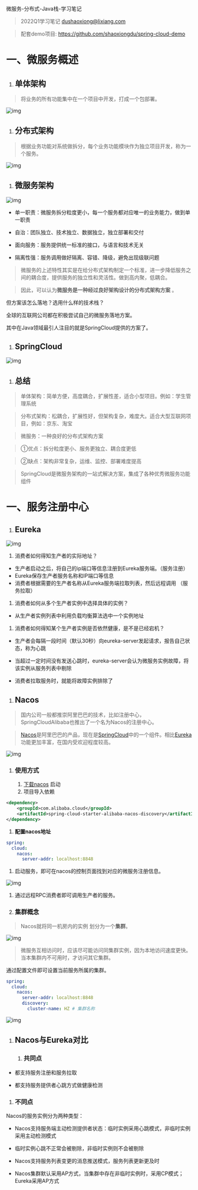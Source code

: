 微服务-分布式-Java栈-学习笔记

> 2022Q1学习笔记   dushaoxiong@lixiang.com

> 配套demo项目: https://github.com/shaoxiongdu/spring-cloud-demo

# 一、微服务概述

1. ## 单体架构

> 将业务的所有功能集中在一个项目中开发，打成一个包部署。

![img](https://images-1301128659.cos.ap-beijing.myqcloud.com/img/asynccode)

1. ## **分布式架构**

> 根据业务功能对系统做拆分，每个业务功能模块作为独立项目开发，称为一个服务。

![img](https://images-1301128659.cos.ap-beijing.myqcloud.com/img/asynccode)

1. ## 微服务架构

![img](https://images-1301128659.cos.ap-beijing.myqcloud.com/img/asynccode)

- 单一职责：微服务拆分粒度更小，每一个服务都对应唯一的业务能力，做到单一职责

- 自治：团队独立、技术独立、数据独立，独立部署和交付

- 面向服务：服务提供统一标准的接口，与语言和技术无关

- 隔离性强：服务调用做好隔离、容错、降级，避免出现级联问题

> 微服务的上述特性其实是在给分布式架构制定一个标准，进一步降低服务之间的耦合度，提供服务的独立性和灵活性。做到高内聚，低耦合。

> 因此，可以认为**微服务是一种经过良好架构设计的分布式架构方案** 。

但方案该怎么落地？选用什么样的技术栈？

全球的互联网公司都在积极尝试自己的微服务落地方案。

其中在Java领域最引人注目的就是SpringCloud提供的方案了。

1. ## SpringCloud

![img](https://images-1301128659.cos.ap-beijing.myqcloud.com/img/asynccode)

1. ## 总结

> 单体架构：简单方便，高度耦合，扩展性差，适合小型项目。例如：学生管理系统

> 分布式架构：松耦合，扩展性好，但架构复杂，难度大。适合大型互联网项目，例如：京东、淘宝

> 微服务：一种良好的分布式架构方案

> ①优点：拆分粒度更小、服务更独立、耦合度更低

> ②缺点：架构非常复杂，运维、监控、部署难度提高

> SpringCloud是微服务架构的一站式解决方案，集成了各种优秀微服务功能组件

# 一、服务注册中心

1. ## Eureka

![img](https://images-1301128659.cos.ap-beijing.myqcloud.com/img/asynccode)

1. 消费者如何得知生产者的实际地址？

- 生产者启动之后，将自己的ip端口等信息注册到Eureka服务端。（服务注册）
- Eureka保存生产者服务名称和IP端口等信息
- 消费者根据需要的生产者名称从Eureka服务端拉取列表，然后远程调用 （服务拉取）

1. 消费者如何从多个生产者实例中选择具体的实例？

- 从生产者实例列表中利用负载均衡算法选中一个实例地址

1. 消费者如何得知某个生产者实例是否依然健康，是不是已经宕机？

- 生产者会每隔一段时间（默认30秒）向eureka-server发起请求，报告自己状态，称为心跳

- 当超过一定时间没有发送心跳时，eureka-server会认为微服务实例故障，将该实例从服务列表中剔除

- 消费者拉取服务时，就能将故障实例排除了

1. ## Nacos

> ​    国内公司一般都推崇阿里巴巴的技术，比如注册中心，SpringCloudAlibaba也推出了一个名为Nacos的注册中心。

> [Nacos](https://nacos.io/)是阿里巴巴的产品，现在是[SpringCloud](https://spring.io/projects/spring-cloud)中的一个组件。相比[Eureka](https://github.com/Netflix/eureka)功能更加丰富，在国内受欢迎程度较高。

![img](https://images-1301128659.cos.ap-beijing.myqcloud.com/img/asynccode)



1. ### 使用方式

    1. [下载nacos](https://nacos.io/) 启动
    2.  项目导入依赖

```XML
<dependency>
    <groupId>com.alibaba.cloud</groupId>
    <artifactId>spring-cloud-starter-alibaba-nacos-discovery</artifactId>
</dependency>
```

1. **配置nacos地址**

```YAML
spring:
  cloud:
    nacos:
      server-addr: localhost:8848
```

1. 启动服务，即可在nacos的控制页面找到对应的微服务注册信息。

![img](https://images-1301128659.cos.ap-beijing.myqcloud.com/img/asynccode)

1. 通过远程RPC消费者即可调用生产者的服务。

1. ### 集群概念

> Nacos就将同一机房内的实例 划分为一个**集群**。

![img](https://images-1301128659.cos.ap-beijing.myqcloud.com/img/asynccode)

> 微服务互相访问时，应该尽可能访问同集群实例，因为本地访问速度更快。当本集群内不可用时，才访问其它集群。

通过配置文件即可设置当前服务所属的集群。

```YAML
spring:
  cloud:
    nacos:
      server-addr: localhost:8848
      discovery:
        cluster-name: HZ # 集群名称
```

![img](https://images-1301128659.cos.ap-beijing.myqcloud.com/img/asynccode)

1. ## **Nacos与Eureka对比**

    1. ### 共同点

- 都支持服务注册和服务拉取

- 都支持服务提供者心跳方式做健康检测

1. ### 不同点

Nacos的服务实例分为两种类型：

- Nacos支持服务端主动检测提供者状态：临时实例采用心跳模式，非临时实例采用主动检测模式

- 临时实例心跳不正常会被剔除，非临时实例则不会被剔除

- Nacos支持服务列表变更的消息推送模式，服务列表更新更及时

- Nacos集群默认采用AP方式，当集群中存在非临时实例时，采用CP模式；Eureka采用AP方式